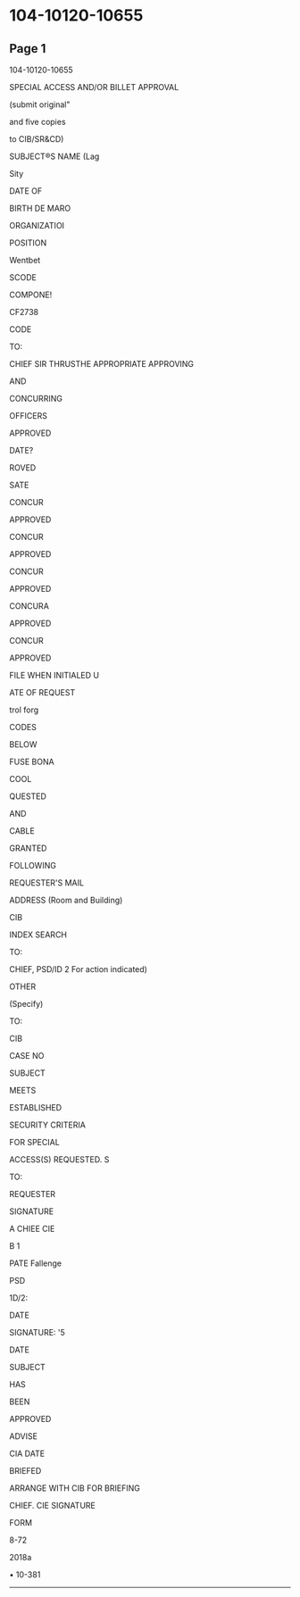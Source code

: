 # 104-10120-10655

## Page 1

104-10120-10655

SPECIAL ACCESS AND/OR BILLET APPROVAL

(submit original"

and five copies

to CIB/SR&CD)

SUBJECT®S NAME (Lag

Sity

DATE OF

BIRTH DE MARO

ORGANIZATIOI

POSITION

Wentbet

SCODE

COMPONE!

CF2738

CODE

TO:

CHIEF SIR THRUSTHE APPROPRIATE APPROVING

AND

CONCURRING

OFFICERS

APPROVED

DATE?

ROVED

SATE

CONCUR

APPROVED

CONCUR

APPROVED

CONCUR

APPROVED

CONCURA

APPROVED

CONCUR

APPROVED

FILE WHEN INITIALED U

ATE OF REQUEST

trol forg

CODES

BELOW

FUSE BONA

COOL

QUESTED

AND

CABLE

GRANTED

FOLLOWING

REQUESTER'S MAIL

ADDRESS (Room and Building)

CIB

INDEX SEARCH

TO:

CHIEF, PSD/ID 2 For action indicated)

OTHER

(Specify)

TO:

CIB

CASE NO

SUBJECT

MEETS

ESTABLISHED

SECURITY CRITERIA

FOR SPECIAL

ACCESS(S) REQUESTED. S

TO:

REQUESTER

SIGNATURE

A CHIEE CIE

B 1

PATE Fallenge

PSD

1D/2:

DATE

SIGNATURE: '5

DATE

SUBJECT

HAS

BEEN

APPROVED

ADVISE

CIA DATE

BRIEFED

ARRANGE WITH CIB FOR BRIEFING

CHIEF. CIE SIGNATURE

FORM

8-72

2018a

• 10-381

---

